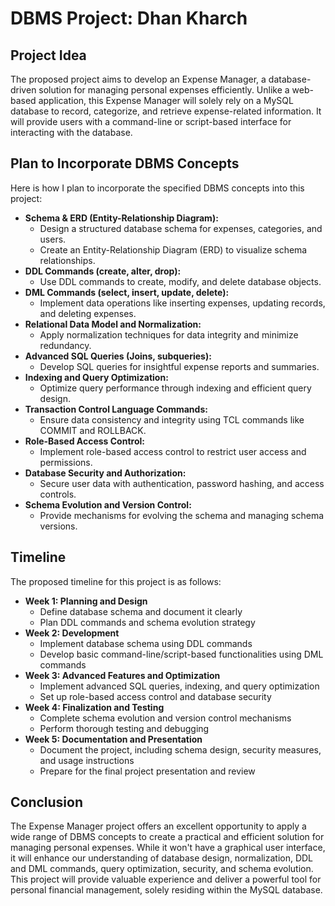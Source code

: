 # DBMS Project: Dhan Kharch

## **Project Idea**

The proposed project aims to develop an Expense Manager, a database-driven solution for managing personal expenses efficiently. Unlike a web-based application, this Expense Manager will solely rely on a MySQL database to record, categorize, and retrieve expense-related information. It will provide users with a command-line or script-based interface for interacting with the database.

## **Plan to Incorporate DBMS Concepts**

Here is how I plan to incorporate the specified DBMS concepts into this project:

* **Schema & ERD (Entity-Relationship Diagram):**
  * Design a structured database schema for expenses, categories, and users.
  * Create an Entity-Relationship Diagram (ERD) to visualize schema relationships.
* **DDL Commands (create, alter, drop):**
  * Use DDL commands to create, modify, and delete database objects.
* **DML Commands (select, insert, update, delete):**
  * Implement data operations like inserting expenses, updating records, and deleting expenses.
* **Relational Data Model and Normalization:**
  * Apply normalization techniques for data integrity and minimize redundancy.
* **Advanced SQL Queries (Joins, subqueries):**
  * Develop SQL queries for insightful expense reports and summaries.
* **Indexing and Query Optimization:**
  * Optimize query performance through indexing and efficient query design.
* **Transaction Control Language Commands:**
  * Ensure data consistency and integrity using TCL commands like COMMIT and ROLLBACK.
* **Role-Based Access Control:**
  * Implement role-based access control to restrict user access and permissions.
* **Database Security and Authorization:**
  * Secure user data with authentication, password hashing, and access controls.
* **Schema Evolution and Version Control:**
  * Provide mechanisms for evolving the schema and managing schema versions.

## **Timeline**

The proposed timeline for this project is as follows:

* **Week 1: Planning and Design**
  * Define database schema and document it clearly
  * Plan DDL commands and schema evolution strategy
* **Week 2: Development**
  * Implement database schema using DDL commands
  * Develop basic command-line/script-based functionalities using DML commands
* **Week 3: Advanced Features and Optimization**
  * Implement advanced SQL queries, indexing, and query optimization
  * Set up role-based access control and database security
* **Week 4: Finalization and Testing**
  * Complete schema evolution and version control mechanisms
  * Perform thorough testing and debugging
* **Week 5: Documentation and Presentation**
  * Document the project, including schema design, security measures, and usage instructions
  * Prepare for the final project presentation and review

## **Conclusion**

The Expense Manager project offers an excellent opportunity to apply a wide range of DBMS concepts to create a practical and efficient solution for managing personal expenses. While it won't have a graphical user interface, it will enhance our understanding of database design, normalization, DDL and DML commands, query optimization, security, and schema evolution. This project will provide valuable experience and deliver a powerful tool for personal financial management, solely residing within the MySQL database.
